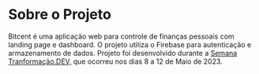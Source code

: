 # Sobre o Projeto

Bitcent é uma aplicação web para controle de finanças pessoais com landing page e dashboard. O projeto utiliza o Firebase para autenticação e armazenamento de dados.
Projeto foi desenvolvido durante a [Semana Tranformação.DEV,](https://semana.transformacao.dev/) que ocorreu nos dias 8 a 12 de Maio de 2023.
